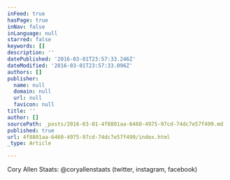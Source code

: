 ```yaml
---
inFeed: true
hasPage: true
inNav: false
inLanguage: null
starred: false
keywords: []
description: ''
datePublished: '2016-03-01T23:57:33.246Z'
dateModified: '2016-03-01T23:57:33.096Z'
authors: []
publisher:
  name: null
  domain: null
  url: null
  favicon: null
title: ''
author: []
sourcePath: _posts/2016-03-01-4f8801aa-6460-4975-97cd-74dc7e57f499.md
published: true
url: 4f8801aa-6460-4975-97cd-74dc7e57f499/index.html
_type: Article

---
```

Cory Allen Staats: @coryallenstaats (twitter, instagram, facebook)